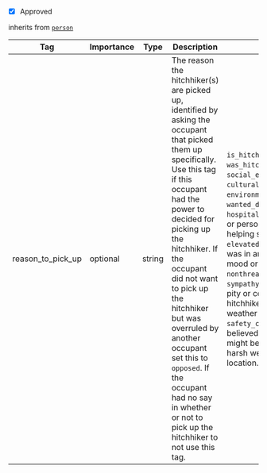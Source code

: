 - [x] Approved


inherits from [`person`](https://github.com/Hitchwiki/hitchhiking_data_standard/blob/main/tags/person.md)

| Tag                         | Importance   | Type     | Description                                                                                   | Enum | Example |
|-----------------------------|--------------|----------|-----------------------------------------------------------------------------------------------|------|---------|
| reason_to_pick_up | optional  | string   | The reason the hitchhiker(s) are picked up, identified by asking the occupant that picked them up specifically. Use this tag if this occupant had the power to decided for picking up the hitchhiker. If the occupant did not want to pick up the hitchhiker but was overruled by another occupant set this to `opposed`. If the occupant had no say in whether or not to pick up the hitchhiker to not use this tag.| `is_hitchhiker`, `was_hitchhiker`, `social_exchange`, `cultural_exchange`, `environmental`, `wanted_driver`, `curiosity`, `hospitality_norm` (Cultural or personal values around helping strangers.). `elevated_mood` (The driver was in an unusually good mood or feeling generous.), `nonthreatening_appearance`, `sympathy` (The driver felt pity or concern for the hitchhiker e.g., due to weather or appearance), `safety_concern` (The driver believed the hitchhiker might be in danger e.g., harsh weather, isolated location.), `opposed`    |         |
